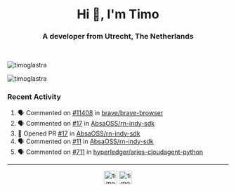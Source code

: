 <h1 align="center">Hi 👋, I'm Timo</h1>
<h3 align="center">A developer from Utrecht, The Netherlands</h3>
<br/>
<!-- https://github.com/rahuldkjain/github-profile-readme-generator --!>

<p align="left"><img src="https://github-readme-stats.vercel.app/api?username=timoglastra&show_icons=true&count_private=tru" alt="timoglastra" /></p>
<p align="left"><img src="https://github-readme-stats.vercel.app/api/top-langs/?username=timoglastra&layout=compact" alt="timoglastra" /><p>

<h3>Recent Activity</h3>

<!--START_SECTION:activity-->
1. 🗣 Commented on [#11408](https://github.com/brave/brave-browser/issues/11408) in [brave/brave-browser](https://github.com/brave/brave-browser)
2. 🗣 Commented on [#17](https://github.com/AbsaOSS/rn-indy-sdk/issues/17) in [AbsaOSS/rn-indy-sdk](https://github.com/AbsaOSS/rn-indy-sdk)
3. 💪 Opened PR [#17](https://github.com/AbsaOSS/rn-indy-sdk/pull/17) in [AbsaOSS/rn-indy-sdk](https://github.com/AbsaOSS/rn-indy-sdk)
4. 🗣 Commented on [#11](https://github.com/AbsaOSS/rn-indy-sdk/issues/11) in [AbsaOSS/rn-indy-sdk](https://github.com/AbsaOSS/rn-indy-sdk)
5. 🗣 Commented on [#711](https://github.com/hyperledger/aries-cloudagent-python/issues/711) in [hyperledger/aries-cloudagent-python](https://github.com/hyperledger/aries-cloudagent-python)
<!--END_SECTION:activity-->

---

<p align="center">
<a href="https://twitter.com/timoglastra" target="blank"><img align="center" src="https://cdn.jsdelivr.net/npm/simple-icons@3.0.1/icons/twitter.svg" alt="timoglastra" height="30" width="30" /></a>
<a href="https://linkedin.com/in/timoglastra" target="blank"><img align="center" src="https://cdn.jsdelivr.net/npm/simple-icons@3.0.1/icons/linkedin.svg" alt="timoglastra" height="30" width="30" /></a>
</p>



